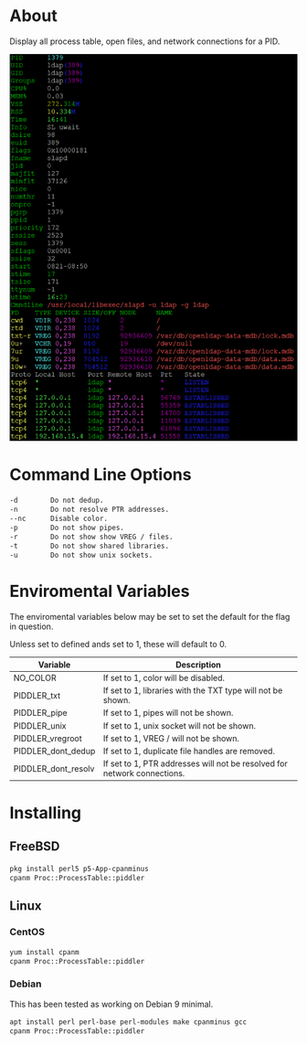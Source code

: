 # About

Display all process table, open files, and network connections for a PID.


![piddler](piddler.png)

# Command Line Options
```
-d        Do not dedup.
-n        Do not resolve PTR addresses.
--nc      Disable color.
-p        Do not show pipes.
-r        Do not show show VREG / files.
-t        Do not show shared libraries.
-u        Do not show unix sockets.
```

# Enviromental Variables

The enviromental variables below may be set to set the default for the
flag in question.

Unless set to defined ands set to 1, these will default to 0.

| Variable |  Description  |
| -------- | ---------------- |
| NO_COLOR | If set to 1, color will be disabled. |
| PIDDLER_txt | If set to 1, libraries with the TXT type will not be shown. |
| PIDDLER_pipe | If set to 1, pipes will not be shown. |
| PIDDLER_unix | If set to 1, unix socket will not be shown. |
| PIDDLER_vregroot | If set to 1, VREG / will not be shown. |
| PIDDLER_dont_dedup | If set to 1, duplicate file handles are removed. |
| PIDDLER_dont_resolv | If set to 1, PTR addresses will not be resolved for network connections. |

# Installing

## FreeBSD

    pkg install perl5 p5-App-cpanminus
    cpanm Proc::ProcessTable::piddler
    
## Linux

### CentOS

    yum install cpanm
    cpanm Proc::ProcessTable::piddler

### Debian

This has been tested as working on Debian 9 minimal.

    apt install perl perl-base perl-modules make cpanminus gcc 
    cpanm Proc::ProcessTable::piddler
